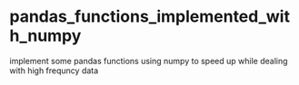 # pandas_functions_implemented_with_numpy
implement some pandas functions using numpy to speed up while dealing with high frequncy data
